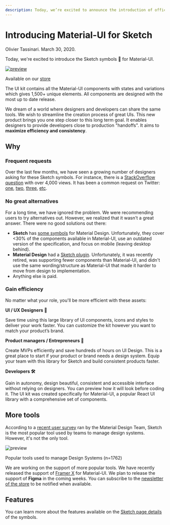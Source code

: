 ```yaml
---
description: Today, we’re excited to announce the introduction of official Sketch symbols for Material-UI.
---
```


# Introducing Material-UI for Sketch

Olivier Tassinari. March 30, 2020.

Today, we're excited to introduce the Sketch symbols 💎 for Material-UI.

[![preview](/static/blog/2020-introducing-sketch/product-preview.png)](https://material-ui.com/store/items/sketch-react/?utm_source=blog&utm_medium=blog&utm_campaign=introducing-sketch)

<p class="blog-description">Available on our <a href="https://material-ui.com/store/items/sketch-react">store</a></p>

The UI kit contains all the Material-UI components with states and variations which gives 1,500+ unique elements. All components are designed with the most up to date release.

We dream of a world where designers and developers can share the same tools. We wish to streamline the creation process of great UIs.
This new product brings you one step closer to this long term goal. It enables designers to provide developers close to production "handoffs". It aims to **maximize efficiency and consistency**.

## Why

### Frequent requests

Over the last few months, we have seen a growing number of designers asking for these Sketch symbols.
For instance, there is a [StackOverflow question](https://stackoverflow.com/questions/38834629/material-ui-sketch-files) with over 4,000 views. It has been a common request on Twitter: [one](https://twitter.com/TimoMajerski/status/1144503789619224578), [two](https://twitter.com/jonminori/status/1141121330156310528), [three](https://twitter.com/ProfessorXavior/status/1196522875706056705), [etc](https://twitter.com/JeffreyKaine/status/1133435042259120132).

### No great alternatives

For a long time, we have ignored the problem. We were recommending users to try alternatives out. However, we realized that it wasn't a great answer. There were no good solutions out there:

- **Sketch** has [some symbols](https://i.stack.imgur.com/vEEAA.png) for Material Design. Unfortunately, they cover <30% of the components available in Material-UI, use an outdated version of the specification, and focus on mobile (leaving desktop behind).
- **Material Design** had a [Sketch plugin](https://material.io/resources/theme-editor/).
Unfortunately, it was recently retired, was supporting fewer components than Material-UI, and didn't use the same wording/structure as Material-UI that made it harder to move from design to implementation.
- Anything else is paid.

### Gain efficiency

No matter what your role, you'll be more efficient with these assets:

**UI / UX Designers 💅**

Save time using this large library of UI components, icons and styles to deliver your work faster. You can customize the kit however you want to match your product’s brand.

**Product managers / Entrepreneurs 🧪**

Create MVPs efficiently and save hundreds of hours on UI Design. This is a great place to start if your product or brand needs a design system. Equip your team with this library for Sketch and build consistent products faster.

**Developers 🛠**

Gain in autonomy, design beautiful, consistent and accessible interface without relying on designers. You can preview how it will look before coding it.
The UI kit was created specifically for Material-UI, a popular React UI library with a comprehensive set of components.

## More tools

According to a [recent user survey](https://medium.com/google-design/state-of-design-systems-2019-ff5f26ada71) ran by the Material Design Team, Sketch is the most popular tool used by teams to manage design systems. However, it's not the only tool.

![preview](/static/blog/2020-introducing-sketch/design-tools.png)

<p class="blog-description">Popular tools used to manage Design Systems (n=1762)</p>

We are working on the support of more popular tools.
We have recently released the support of [Framer X](https://packages.framer.com/package/material-ui/material-ui) for Material-UI.
We plan to release the support of **Figma** in the coming weeks. You can subscribe to the [newsletter of the store](https://material-ui.com/store/#subscribe) to be notified when available.

## Features

You can learn more about the features available on the [Sketch page details](https://material-ui.com/store/items/sketch-react/?utm_source=blog&utm_medium=blog&utm_campaign=introducing-sketch) of the symbols.
